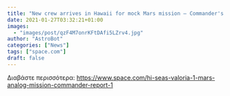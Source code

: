 ```yaml
---
title: "New crew arrives in Hawaii for mock Mars mission — Commander's report: sol 2"
date: 2021-01-27T03:32:21+01:00
images:
  - "images/post/qzF4M7onrKFtDAfi5LZrv4.jpg"
author: "AstroBot"
categories: ["News"]
tags: ["space.com"]
draft: false
---
```




Διαβάστε περισσότερα: https://www.space.com/hi-seas-valoria-1-mars-analog-mission-commander-report-1
